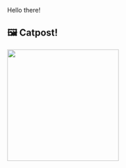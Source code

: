 Hello there!



## 🖼️ Catpost!

<sub>
    <img src="https://cdn2.thecatapi.com/images/b2j.jpg" height="256">
</sub>

